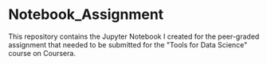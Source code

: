 # Notebook_Assignment
This repository contains the Jupyter Notebook I created for the peer-graded assignment that needed to be submitted for the "Tools for Data Science" course on Coursera.
